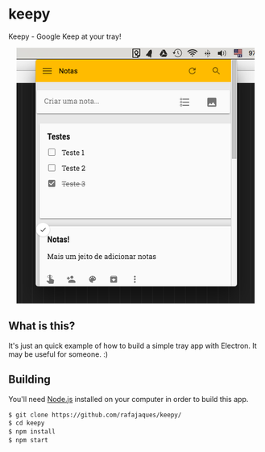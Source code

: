# keepy
Keepy - Google Keep at your tray!

<p align="center">
  <img src="https://raw.githubusercontent.com/rafajaques/keepy/master/screenshot.png" alt="ScreenShot"/>
</p>

## What is this?

It's just an quick example of how to build a simple tray app with Electron. It may be useful for someone. :)

## Building

You'll need [Node.js](https://nodejs.org) installed on your computer in order to build this app.

```bash
$ git clone https://github.com/rafajaques/keepy/
$ cd keepy
$ npm install
$ npm start
```